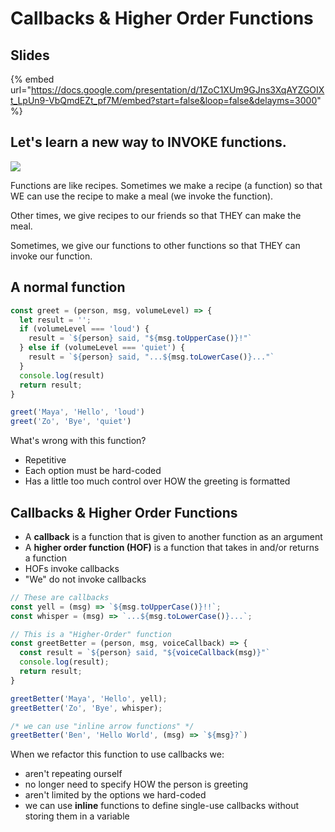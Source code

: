 # Callbacks & Higher Order Functions

## Slides

{% embed url="https://docs.google.com/presentation/d/1ZoC1XUm9GJns3XqAYZGOIXt_LpUn9-VbQmdEZt_pf7M/embed?start=false&loop=false&delayms=3000" %}

## Let's learn a new way to INVOKE functions.

![](recipe.png)

Functions are like recipes. Sometimes we make a recipe (a function) so that WE can use the recipe to make a meal (we invoke the function). 

Other times, we give recipes to our friends so that THEY can make the meal. 

Sometimes, we give our functions to other functions so that THEY can invoke our function.

## A normal function

```js
const greet = (person, msg, volumeLevel) => {
  let result = '';
  if (volumeLevel === 'loud') {
    result = `${person} said, "${msg.toUpperCase()}!"`
  } else if (volumeLevel === 'quiet') {
    result = `${person} said, "...${msg.toLowerCase()}..."`
  }
  console.log(result)
  return result;
}

greet('Maya', 'Hello', 'loud')
greet('Zo', 'Bye', 'quiet')
```

What's wrong with this function?
- Repetitive
- Each option must be hard-coded
- Has a little too much control over HOW the greeting is formatted


## Callbacks & Higher Order Functions

* A **callback** is a function that is given to another function as an argument
* A **higher order function (HOF)** is a function that takes in and/or returns a function
* HOFs invoke callbacks
* "We" do not invoke callbacks

```js
// These are callbacks
const yell = (msg) => `${msg.toUpperCase()}!!`;
const whisper = (msg) => `...${msg.toLowerCase()}...`;

// This is a "Higher-Order" function
const greetBetter = (person, msg, voiceCallback) => {
  const result = `${person} said, "${voiceCallback(msg)}"`
  console.log(result);
  return result;
}

greetBetter('Maya', 'Hello', yell);
greetBetter('Zo', 'Bye', whisper);

/* we can use "inline arrow functions" */
greetBetter('Ben', 'Hello World', (msg) => `${msg}?`)
```

When we refactor this function to use callbacks we:
- aren't repeating ourself
- no longer need to specify HOW the person is greeting
- aren't limited by the options we hard-coded
- we can use **inline** functions to define single-use callbacks without storing them in a variable

